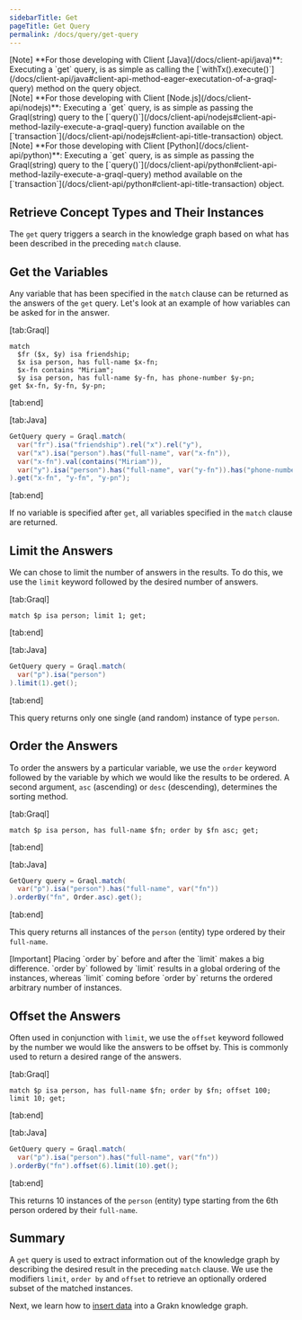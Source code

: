 ```yaml
---
sidebarTitle: Get
pageTitle: Get Query
permalink: /docs/query/get-query
---
```


<div class = "note">
[Note]
**For those developing with Client [Java](/docs/client-api/java)**: Executing a `get` query, is as simple as calling the [`withTx().execute()`](/docs/client-api/java#client-api-method-eager-executation-of-a-graql-query) method on the query object.
</div>

<div class = "note">
[Note]
**For those developing with Client [Node.js](/docs/client-api/nodejs)**: Executing a `get` query, is as simple as passing the Graql(string) query to the [`query()`](/docs/client-api/nodejs#client-api-method-lazily-execute-a-graql-query) function available on the [`transaction`](/docs/client-api/nodejs#client-api-title-transaction) object.
</div>

<div class = "note">
[Note]
**For those developing with Client [Python](/docs/client-api/python)**: Executing a `get` query, is as simple as passing the Graql(string) query to the [`query()`](/docs/client-api/python#client-api-method-lazily-execute-a-graql-query) method available on the [`transaction`](/docs/client-api/python#client-api-title-transaction) object.
</div>

## Retrieve Concept Types and Their Instances
The `get` query triggers a search in the knowledge graph based on what has been described in the preceding `match` clause.

## Get the Variables
Any variable that has been specified in the `match` clause can be returned as the answers of the `get` query. Let's look at an example of how variables can be asked for in the answer.

<div class="tabs dark">

[tab:Graql]
```graql
match
  $fr ($x, $y) isa friendship;
  $x isa person, has full-name $x-fn;
  $x-fn contains "Miriam";
  $y isa person, has full-name $y-fn, has phone-number $y-pn;
get $x-fn, $y-fn, $y-pn;
```
[tab:end]

[tab:Java]
```java
GetQuery query = Graql.match(
  var("fr").isa("friendship").rel("x").rel("y"),
  var("x").isa("person").has("full-name", var("x-fn")),
  var("x-fn").val(contains("Miriam")),
  var("y").isa("person").has("full-name", var("y-fn")).has("phone-number", var("y-pn"))
).get("x-fn", "y-fn", "y-pn");
```
[tab:end]</div>

If no variable is specified after `get`, all variables specified in the `match` clause are returned.

## Limit the Answers
We can chose to limit the number of answers in the results. To do this, we use the `limit` keyword followed by the desired number of answers.

<div class="tabs dark">

[tab:Graql]
```graql
match $p isa person; limit 1; get;
```
[tab:end]

[tab:Java]
<!-- ignore-test -->
```java
GetQuery query = Graql.match(
  var("p").isa("person")
).limit(1).get();
```
[tab:end]</div>

This query returns only one single (and random) instance of type `person`.

## Order the Answers
To order the answers by a particular variable, we use the `order` keyword followed by the variable by which we would like the results to be ordered. A second argument, `asc` (ascending) or `desc` (descending), determines the sorting method.

<div class="tabs dark">

[tab:Graql]
```graql
match $p isa person, has full-name $fn; order by $fn asc; get;
```
[tab:end]

[tab:Java]
<!-- ignore-test -->
```java
GetQuery query = Graql.match(
  var("p").isa("person").has("full-name", var("fn"))
).orderBy("fn", Order.asc).get();
```
[tab:end]
</div>

This query returns all instances of the `person` (entity) type ordered by their `full-name`.

<div class="note">
[Important]
Placing `order by` before and after the `limit` makes a big difference. `order by` followed by `limit` results in a global ordering of the instances, whereas `limit` coming before `order by` returns the ordered arbitrary number of instances.
</div>

## Offset the Answers
Often used in conjunction with `limit`, we use the `offset` keyword followed by the number we would like the answers to be offset by. This is commonly used to return a desired range of the answers.

<div class="tabs dark">

[tab:Graql]
```graql
match $p isa person, has full-name $fn; order by $fn; offset 100; limit 10; get;
```
[tab:end]

[tab:Java]
<!-- ignore-test -->
```java
GetQuery query = Graql.match(
  var("p").isa("person").has("full-name", var("fn"))
).orderBy("fn").offset(6).limit(10).get();
```
[tab:end]
</div>

This returns 10 instances of the `person` (entity) type starting from the 6th person ordered by their `full-name`.

## Summary
A `get` query is used to extract information out of the knowledge graph by describing the desired result in the preceding `match` clause. We use the modifiers `limit`, `order by` and `offset` to retrieve an optionally ordered subset of the matched instances.

Next, we learn how to [insert data](/docs/query/insert-query) into a Grakn knowledge graph.
